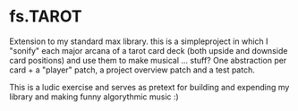# fs.TAROT
Extension to my standard max library.
this is a simpleproject in which I "sonify" each major arcana of a tarot card deck (both upside and downside card positions) and use them to make musical ... stuff? 
One abstraction per card + a "player" patch, a project overview patch and a test patch.

This is a ludic exercise and serves as pretext for building and expending my library and making funny algorythmic music :)
